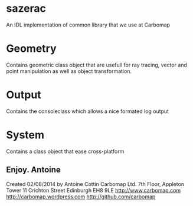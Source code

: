 sazerac
=======

An IDL implementation of common library that we use at Carbomap

Geometry
========

Contains geometric class object that are usefull for ray tracing, vector and point manipulation as well as object transformation.


Output
======

Contains the consoleclass which allows a nice formated log output


System
======

Contains a class object that ease cross-platform

Enjoy.
Antoine
-----------------------
Created 02/08/2014 by Antoine Cottin
Carbomap Ltd.
7th Floor, Appleton Tower
11 Crichton Street
Edinburgh
EH8 9LE
http://www.carbomap.com
http://carbomap.wordpress.com
http://github.com/carbomap

